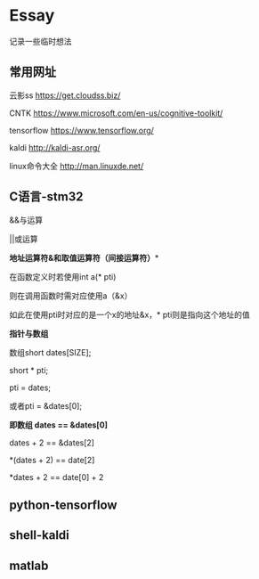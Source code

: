 # Essay
记录一些临时想法

## 常用网址

云影ss https://get.cloudss.biz/

CNTK https://www.microsoft.com/en-us/cognitive-toolkit/

tensorflow https://www.tensorflow.org/

kaldi http://kaldi-asr.org/

linux命令大全 http://man.linuxde.net/

## C语言-stm32

&&与运算

||或运算

**地址运算符&和取值运算符（间接运算符）***

在函数定义时若使用int a(* pti) 

则在调用函数时需对应使用a（&x）

如此在使用pti时对应的是一个x的地址&x，* pti则是指向这个地址的值

**指针与数组**

数组short dates[SIZE];

short * pti;

pti = dates;

或者pti = &dates[0];

**即数组 dates == &dates[0]**

dates + 2 == &dates[2]

*(dates + 2) == date[2]

*dates + 2 == date[0] + 2

## python-tensorflow

## shell-kaldi

## matlab
